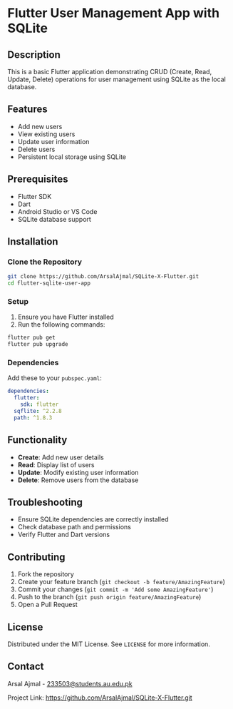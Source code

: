 # Flutter User Management App with SQLite

## Description
This is a basic Flutter application demonstrating CRUD (Create, Read, Update, Delete) operations for user management using SQLite as the local database.

## Features
- Add new users
- View existing users
- Update user information
- Delete users
- Persistent local storage using SQLite

## Prerequisites
- Flutter SDK
- Dart
- Android Studio or VS Code
- SQLite database support

## Installation

### Clone the Repository
```bash
git clone https://github.com/ArsalAjmal/SQLite-X-Flutter.git
cd flutter-sqlite-user-app
```

### Setup
1. Ensure you have Flutter installed
2. Run the following commands:
```bash
flutter pub get
flutter pub upgrade
```

### Dependencies
Add these to your `pubspec.yaml`:
```yaml
dependencies:
  flutter:
    sdk: flutter
  sqflite: ^2.2.8
  path: ^1.8.3
```


## Functionality
- **Create**: Add new user details
- **Read**: Display list of users
- **Update**: Modify existing user information
- **Delete**: Remove users from the database



## Troubleshooting
- Ensure SQLite dependencies are correctly installed
- Check database path and permissions
- Verify Flutter and Dart versions

## Contributing
1. Fork the repository
2. Create your feature branch (`git checkout -b feature/AmazingFeature`)
3. Commit your changes (`git commit -m 'Add some AmazingFeature'`)
4. Push to the branch (`git push origin feature/AmazingFeature`)
5. Open a Pull Request

## License
Distributed under the MIT License. See `LICENSE` for more information.

## Contact
Arsal Ajmal - 233503@students.au.edu.pk

Project Link: https://github.com/ArsalAjmal/SQLite-X-Flutter.git
